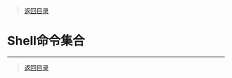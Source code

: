 > [返回目录](https://github.com/Crab2died/jdepth)

#                                               Shell命令集合
---






> [返回目录](https://github.com/Crab2died/jdepth)